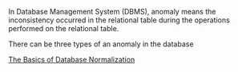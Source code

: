 In Database Management System (DBMS), 
anomaly means the inconsistency occurred in the 
relational table during the operations performed on the relational table.


There can be three types of an anomaly in the database

[The Basics of Database Normalization](https://www.lifewire.com/database-normalization-basics-1019735)
